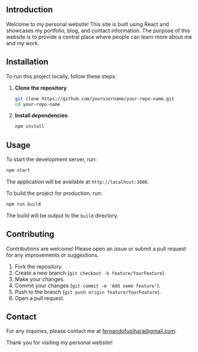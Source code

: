 ## Introduction
Welcome to my personal website! This site is built using React and showcases my portfolio, blog, and contact information. The purpose of this website is to provide a central place where people can learn more about me and my work.

## Installation
To run this project locally, follow these steps:

1. **Clone the repository**
   ```bash
   git clone https://github.com/yourusername/your-repo-name.git
   cd your-repo-name
   ```

2. **Install dependencies**
   ```bash
   npm install
   ```

## Usage
To start the development server, run:
```bash
npm start
```
The application will be available at `http://localhost:3000`.

To build the project for production, run:
```bash
npm run build
```
The build will be output to the `build` directory.

## Contributing
Contributions are welcome! Please open an issue or submit a pull request for any improvements or suggestions.

1. Fork the repository.
2. Create a new branch (`git checkout -b feature/YourFeature`).
3. Make your changes.
4. Commit your changes (`git commit -m 'Add some feature'`).
5. Push to the branch (`git push origin feature/YourFeature`).
6. Open a pull request.

## Contact
For any inquiries, please contact me at [fernandofugihara@gmail.com](mailto:fernandofugihara@gmail.com).

Thank you for visiting my personal website!
